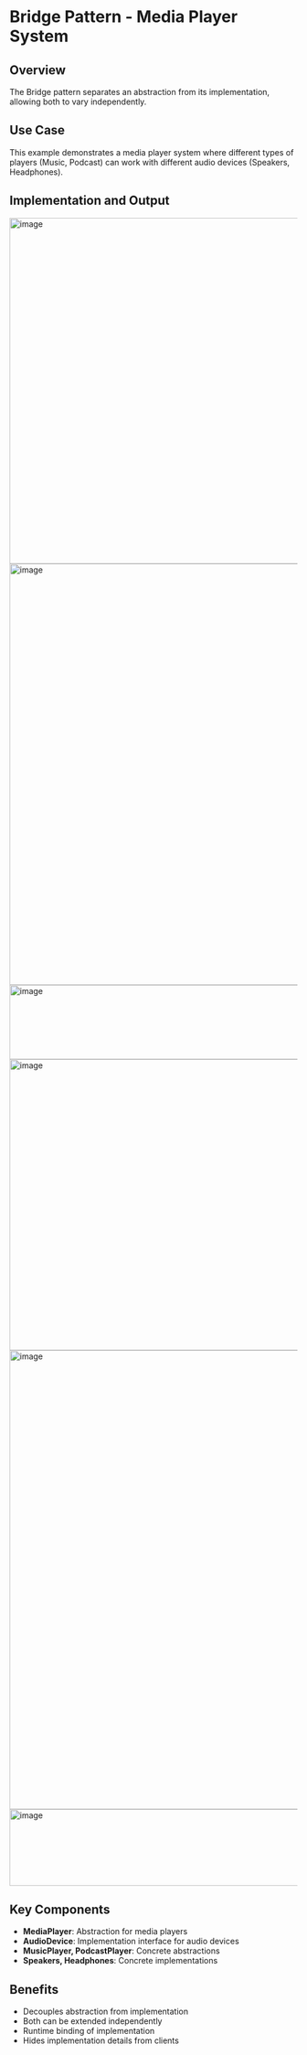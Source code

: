 # Bridge Pattern - Media Player System

## Overview
The Bridge pattern separates an abstraction from its implementation, allowing both to vary independently.

## Use Case
This example demonstrates a media player system where different types of players (Music, Podcast) can work with different audio devices (Speakers, Headphones).

## Implementation and Output

<img width="1497" height="605" alt="image" src="https://github.com/user-attachments/assets/203e747f-050f-48a9-9358-e93d16e7e2b0" />

<img width="1495" height="737" alt="image" src="https://github.com/user-attachments/assets/f03aee41-8df6-41dc-9d13-9e7890315481" />

<img width="1450" height="130" alt="image" src="https://github.com/user-attachments/assets/2be543b1-7d56-4b25-9ba8-12b312a3f925" />

<img width="1454" height="509" alt="image" src="https://github.com/user-attachments/assets/16131d1e-cf61-446f-90b7-d2d42c21b855" />


<img width="1507" height="803" alt="image" src="https://github.com/user-attachments/assets/9b25ba1b-ab10-4cac-8343-0d4ce0632df1" />

<img width="1481" height="134" alt="image" src="https://github.com/user-attachments/assets/247ec0ec-6cc6-4273-bfe7-c8be35ee402d" />





## Key Components
- **MediaPlayer**: Abstraction for media players
- **AudioDevice**: Implementation interface for audio devices
- **MusicPlayer, PodcastPlayer**: Concrete abstractions
- **Speakers, Headphones**: Concrete implementations

## Benefits
- Decouples abstraction from implementation
- Both can be extended independently
- Runtime binding of implementation
- Hides implementation details from clients


